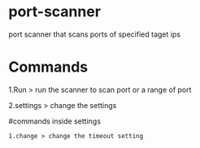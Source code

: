 # port-scanner
 port scanner that scans ports of specified taget ips



# Commands
 1.Run > run the scanner to scan port or a range of port

 2.settings > change the settings 
 
 #commands inside settings 
 
    1.change > change the timeout setting
